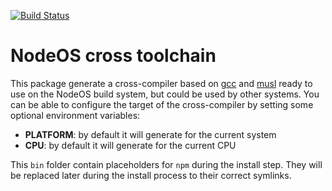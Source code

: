 [![Build Status](https://semaphoreci.com/api/v1/nodeos/nodeos-cross-toolchain/branches/master/shields_badge.svg)](https://semaphoreci.com/nodeos/nodeos-cross-toolchain)

# NodeOS cross toolchain

This package generate a cross-compiler based on [gcc](https://gcc.gnu.org/) and
[musl](musl-libc.org) ready to use on the NodeOS build system, but could be used
by other systems. You can be able to configure the target of the cross-compiler
by setting some optional environment variables:

- **PLATFORM**: by default it will generate for the current system
- **CPU**: by default it will generate for the current CPU

This `bin` folder contain placeholders for `npm` during the install step. They
will be replaced later during the install process to their correct symlinks.
